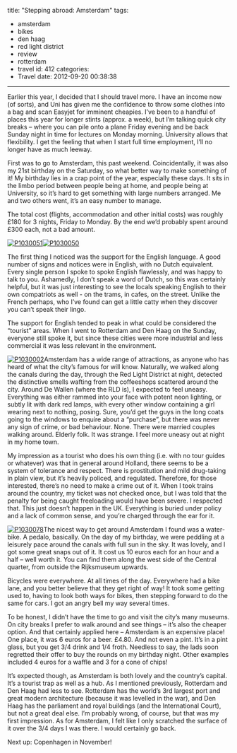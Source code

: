 title: "Stepping abroad: Amsterdam"
tags:
  - amsterdam
  - bikes
  - den haag
  - red light district
  - review
  - rotterdam
  - travel
id: 412
categories:
  - Travel
date: 2012-09-20 00:38:38
---

Earlier this year, I decided that I should travel more. I have an income now (of sorts), and Uni has given me the confidence to throw some clothes into a bag and scan Easyjet for imminent cheapies. I’ve been to a handful of places this year for longer stints (approx. a week), but I’m talking quick city breaks – where you can pile onto a plane Friday evening and be back Sunday night in time for lectures on Monday morning. University allows that flexibility. I get the feeling that when I start full time employment, I’ll no longer have as much leeway.

First was to go to Amsterdam, this past weekend. Coincidentally, it was also my 21st birthday on the Saturday, so what better way to make something of it! My birthday lies in a crap point of the year, especially these days. It sits in the limbo period between people being at home, and people being at University, so it’s hard to get something with large numbers arranged. Me and two others went, it’s an easy number to manage.

<!-- more -->

The total cost (flights, accommodation and other initial costs) was roughly £180 for 3 nights, Friday to Monday. By the end we’d probably spent around £300 each, not a bad amount.

[![P1030051](http://jh47.com/wp-content/uploads/2012/09/P1030051_thumb.jpg "P1030051")](http://jh47.com/wp-content/uploads/2012/09/P1030051.jpg)[![P1030050](http://jh47.com/wp-content/uploads/2012/09/P1030050_thumb.jpg "P1030050")](http://jh47.com/wp-content/uploads/2012/09/P1030050.jpg)

The first thing I noticed was the support for the English language. A good number of signs and notices were in English, with no Dutch equivalent. Every single person I spoke to spoke English flawlessly, and was happy to talk to you. Ashamedly, I don’t speak a word of Dutch, so this was certainly helpful, but it was just interesting to see the locals speaking English to their own compatriots as well - on the trams, in cafes, on the street. Unlike the French perhaps, who I’ve found can get a little catty when they discover you can’t speak their lingo.

The support for English tended to peak in what could be considered the “tourist” areas. When I went to Rotterdam and Den Haag on the Sunday, everyone still spoke it, but since these cities were more industrial and less commercial it was less relevant in the environment.

[![P1030002](http://jh47.com/wp-content/uploads/2012/09/P1030002_thumb.jpg "P1030002")](http://jh47.com/wp-content/uploads/2012/09/P1030002.jpg)Amsterdam has a wide range of attractions, as anyone who has heard of what the city’s famous for will know. Naturally, we walked along the canals during the day, through the Red Light District at night, detected the distinctive smells wafting from the coffeeshops scattered around the city. Around De Wallen (where the RLD is), I expected to feel uneasy. Everything was either rammed into your face with potent neon lighting, or subtly lit with dark red lamps, with every other window containing a girl wearing next to nothing, posing. Sure, you’d get the guys in the long coats going to the windows to enquire about a “purchase”, but there was never any sign of crime, or bad behaviour. None. There were married couples walking around. Elderly folk. It was strange. I feel more uneasy out at night in my home town.

My impression as a tourist who does his own thing (i.e. with no tour guides or whatever) was that in general around Holland, there seems to be a system of tolerance and respect. There is prostitution and mild drug-taking in plain view, but it’s heavily policed, and regulated. Therefore, for those interested, there’s no need to make a crime out of it. When I took trains around the country, my ticket was not checked once, but I was told that the penalty for being caught freeloading would have been severe. I respected that. This just doesn’t happen in the UK. Everything is buried under policy and a lack of common sense, and you’re charged through the ear for it.

[![P1030078](http://jh47.com/wp-content/uploads/2012/09/P1030078_thumb.jpg "P1030078")](http://jh47.com/wp-content/uploads/2012/09/P1030078.jpg)The nicest way to get around Amsterdam I found was a water-bike. A pedalo, basically. On the day of my birthday, we were peddling at a leisurely pace around the canals with full sun in the sky. It was lovely, and I got some great snaps out of it. It cost us 10 euros each for an hour and a half – well worth it. You can find them along the west side of the Central quarter, from outside the Rijksmuseum upwards. 

Bicycles were everywhere. At all times of the day. Everywhere had a bike lane, and you better believe that they get right of way! It took some getting used to, having to look both ways for bikes, then stepping forward to do the same for cars. I got an angry bell my way several times.

To be honest, I didn’t have the time to go and visit the city’s many museums. On city breaks I prefer to walk around and see things – it’s also the cheaper option. And that certainly applied here – Amsterdam is an expensive place! One place, it was 6 euros for a beer. £4.80\. And not even a pint. It’s in a pint glass, but you get 3/4 drink and 1/4 froth. Needless to say, the lads soon regretted their offer to buy the rounds on my birthday night. Other examples included 4 euros for a waffle and 3 for a cone of chips!

It’s expected though, as Amsterdam is both lovely and the country’s capital. It’s a tourist trap as well as a hub. As I mentioned previously, Rotterdam and Den Haag had less to see. Rotterdam has the world’s 3rd largest port and great modern architecture (because it was levelled in the war), and Den Haag has the parliament and royal buildings (and the International Court), but not a great deal else. I’m probably wrong, of course, but that was my first impression. As for Amsterdam, I felt like I only scratched the surface of it over the 3/4 days I was there. I would certainly go back.

Next up: Copenhagen in November!